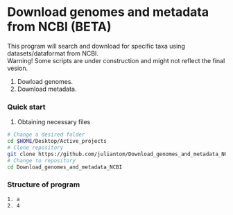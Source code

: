# Download genomes and metadata from NCBI (BETA)
This program will search and download for specific taxa using datasets/dataformat from NCBI.<br>
Warning! Some scripts are under construction and might not reflect the final vesion. <br>
1. Dowload genomes.
2. Download metadata.

### Quick start
1. Obtaining necessary files 
```bash
# Change a desired folder
cd $HOME/Desktop/Active_projects
# Clone repository
git clone https://github.com/juliantom/Download_genomes_and_metadata_NCBI.git
# Change to repository
cd Download_genomes_and_metadata_NCBI
```
### Structure of program
```bash
1. a
2. 4
```